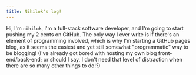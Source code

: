 ```yaml
---
title: Nihilok's log!
---
```


Hi, I'm `nihilok`, I'm a full-stack software developer, and I'm going to start pushing my 2 cents on GitHub. The only way I ever write is if there's an element of programming involved, which is why I'm starting a GitHub pages blog, as it seems the easiest and yet still somewhat "programmatic" way to be blogging! (I've already got bored with hosting my own blog front-end/back-end; or should I say, I don't need that level of distraction when there are so many other things to do!?)